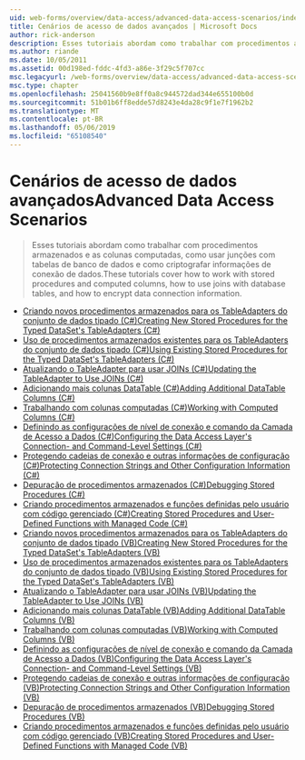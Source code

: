 ```yaml
---
uid: web-forms/overview/data-access/advanced-data-access-scenarios/index
title: Cenários de acesso de dados avançados | Microsoft Docs
author: rick-anderson
description: Esses tutoriais abordam como trabalhar com procedimentos armazenados e as colunas computadas, como usar junções com tabelas de banco de dados e como criptografar as informações de conexão de dados...
ms.author: riande
ms.date: 10/05/2011
ms.assetid: 00d198ed-fddc-4fd3-a86e-3f29c5f707cc
msc.legacyurl: /web-forms/overview/data-access/advanced-data-access-scenarios
msc.type: chapter
ms.openlocfilehash: 25041560b9e8ff0a8c944572dad344e655100b0d
ms.sourcegitcommit: 51b01b6ff8edde57d8243e4da28c9f1e7f1962b2
ms.translationtype: MT
ms.contentlocale: pt-BR
ms.lasthandoff: 05/06/2019
ms.locfileid: "65108540"
---
```

# <a name="advanced-data-access-scenarios"></a><span data-ttu-id="c2d5e-103">Cenários de acesso de dados avançados</span><span class="sxs-lookup"><span data-stu-id="c2d5e-103">Advanced Data Access Scenarios</span></span>

> <span data-ttu-id="c2d5e-104">Esses tutoriais abordam como trabalhar com procedimentos armazenados e as colunas computadas, como usar junções com tabelas de banco de dados e como criptografar informações de conexão de dados.</span><span class="sxs-lookup"><span data-stu-id="c2d5e-104">These tutorials cover how to work with stored procedures and computed columns, how to use joins with database tables, and how to encrypt data connection information.</span></span>

- [<span data-ttu-id="c2d5e-105">Criando novos procedimentos armazenados para os TableAdapters do conjunto de dados tipado (C#)</span><span class="sxs-lookup"><span data-stu-id="c2d5e-105">Creating New Stored Procedures for the Typed DataSet's TableAdapters (C#)</span></span>](creating-new-stored-procedures-for-the-typed-dataset-s-tableadapters-cs.md)
- [<span data-ttu-id="c2d5e-106">Uso de procedimentos armazenados existentes para os TableAdapters do conjunto de dados tipado (C#)</span><span class="sxs-lookup"><span data-stu-id="c2d5e-106">Using Existing Stored Procedures for the Typed DataSet's TableAdapters (C#)</span></span>](using-existing-stored-procedures-for-the-typed-dataset-s-tableadapters-cs.md)
- [<span data-ttu-id="c2d5e-107">Atualizando o TableAdapter para usar JOINs (C#)</span><span class="sxs-lookup"><span data-stu-id="c2d5e-107">Updating the TableAdapter to Use JOINs (C#)</span></span>](updating-the-tableadapter-to-use-joins-cs.md)
- [<span data-ttu-id="c2d5e-108">Adicionando mais colunas DataTable (C#)</span><span class="sxs-lookup"><span data-stu-id="c2d5e-108">Adding Additional DataTable Columns (C#)</span></span>](adding-additional-datatable-columns-cs.md)
- [<span data-ttu-id="c2d5e-109">Trabalhando com colunas computadas (C#)</span><span class="sxs-lookup"><span data-stu-id="c2d5e-109">Working with Computed Columns (C#)</span></span>](working-with-computed-columns-cs.md)
- [<span data-ttu-id="c2d5e-110">Definindo as configurações de nível de conexão e comando da Camada de Acesso a Dados (C#)</span><span class="sxs-lookup"><span data-stu-id="c2d5e-110">Configuring the Data Access Layer's Connection- and Command-Level Settings (C#)</span></span>](configuring-the-data-access-layer-s-connection-and-command-level-settings-cs.md)
- [<span data-ttu-id="c2d5e-111">Protegendo cadeias de conexão e outras informações de configuração (C#)</span><span class="sxs-lookup"><span data-stu-id="c2d5e-111">Protecting Connection Strings and Other Configuration Information (C#)</span></span>](protecting-connection-strings-and-other-configuration-information-cs.md)
- [<span data-ttu-id="c2d5e-112">Depuração de procedimentos armazenados (C#)</span><span class="sxs-lookup"><span data-stu-id="c2d5e-112">Debugging Stored Procedures (C#)</span></span>](debugging-stored-procedures-cs.md)
- [<span data-ttu-id="c2d5e-113">Criando procedimentos armazenados e funções definidas pelo usuário com código gerenciado (C#)</span><span class="sxs-lookup"><span data-stu-id="c2d5e-113">Creating Stored Procedures and User-Defined Functions with Managed Code (C#)</span></span>](creating-stored-procedures-and-user-defined-functions-with-managed-code-cs.md)
- [<span data-ttu-id="c2d5e-114">Criando novos procedimentos armazenados para os TableAdapters do conjunto de dados tipado (VB)</span><span class="sxs-lookup"><span data-stu-id="c2d5e-114">Creating New Stored Procedures for the Typed DataSet's TableAdapters (VB)</span></span>](creating-new-stored-procedures-for-the-typed-dataset-s-tableadapters-vb.md)
- [<span data-ttu-id="c2d5e-115">Uso de procedimentos armazenados existentes para os TableAdapters do conjunto de dados tipado (VB)</span><span class="sxs-lookup"><span data-stu-id="c2d5e-115">Using Existing Stored Procedures for the Typed DataSet's TableAdapters (VB)</span></span>](using-existing-stored-procedures-for-the-typed-dataset-s-tableadapters-vb.md)
- [<span data-ttu-id="c2d5e-116">Atualizando o TableAdapter para usar JOINs (VB)</span><span class="sxs-lookup"><span data-stu-id="c2d5e-116">Updating the TableAdapter to Use JOINs (VB)</span></span>](updating-the-tableadapter-to-use-joins-vb.md)
- [<span data-ttu-id="c2d5e-117">Adicionando mais colunas DataTable (VB)</span><span class="sxs-lookup"><span data-stu-id="c2d5e-117">Adding Additional DataTable Columns (VB)</span></span>](adding-additional-datatable-columns-vb.md)
- [<span data-ttu-id="c2d5e-118">Trabalhando com colunas computadas (VB)</span><span class="sxs-lookup"><span data-stu-id="c2d5e-118">Working with Computed Columns (VB)</span></span>](working-with-computed-columns-vb.md)
- [<span data-ttu-id="c2d5e-119">Definindo as configurações de nível de conexão e comando da Camada de Acesso a Dados (VB)</span><span class="sxs-lookup"><span data-stu-id="c2d5e-119">Configuring the Data Access Layer's Connection- and Command-Level Settings (VB)</span></span>](configuring-the-data-access-layer-s-connection-and-command-level-settings-vb.md)
- [<span data-ttu-id="c2d5e-120">Protegendo cadeias de conexão e outras informações de configuração (VB)</span><span class="sxs-lookup"><span data-stu-id="c2d5e-120">Protecting Connection Strings and Other Configuration Information (VB)</span></span>](protecting-connection-strings-and-other-configuration-information-vb.md)
- [<span data-ttu-id="c2d5e-121">Depuração de procedimentos armazenados (VB)</span><span class="sxs-lookup"><span data-stu-id="c2d5e-121">Debugging Stored Procedures (VB)</span></span>](debugging-stored-procedures-vb.md)
- [<span data-ttu-id="c2d5e-122">Criando procedimentos armazenados e funções definidas pelo usuário com código gerenciado (VB)</span><span class="sxs-lookup"><span data-stu-id="c2d5e-122">Creating Stored Procedures and User-Defined Functions with Managed Code (VB)</span></span>](creating-stored-procedures-and-user-defined-functions-with-managed-code-vb.md)
